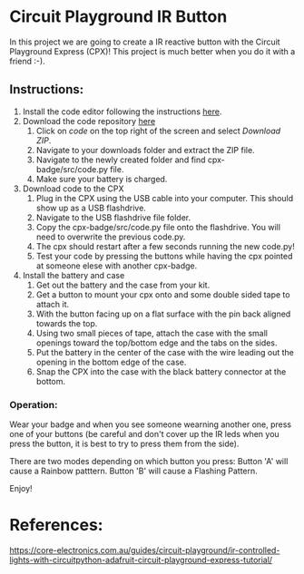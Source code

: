 # Circuit Playground IR Button

In this project we are going to create a IR reactive button with the Circuit Playground Express (CPX)!  This project
is much better when you do it with a friend :-).

## Instructions:

1. Install the code editor following the instructions [here](README.md).
2. Download the code repository [here](https://github.com/Team997Coders/wearable-workshop)
    1. Click on *code* on the top right of the screen and select *Download ZIP*.
    2. Navigate to your downloads folder and extract the ZIP file.
    3. Navigate to the newly created folder and find cpx-badge/src/code.py file.
    4. Make sure your battery is charged.
3. Download code to the CPX
    1. Plug in the CPX using the USB cable into your computer. This should show up as a USB flashdrive.
    2. Navigate to the USB flashdrive file folder.
    3. Copy the cpx-badge/src/code.py file onto the flashdrive. You will need to overwrite the previous code.py.
    4. The cpx should restart after a few seconds running the new code.py!
    5. Test your code by pressing the buttons while having the cpx pointed at someone elese with another cpx-badge. 
4. Install the battery and case
    1. Get out the battery and the case from your kit.  
    2. Get a button to mount your cpx onto and some double sided tape to attach it.
    3. With the button facing up on a flat surface with the pin back aligned towards the top.
    4. Using two small pieces of tape, attach the case with the small openings toward the top/bottom edge and the tabs
          on the sides.
    5. Put the battery in the center of the case with the wire leading out the opening in the bottom edge of the case.
    6. Snap the CPX into the case with the black battery connector at the bottom.
### Operation:
Wear your badge and when you see someone wearning another one, press one of your buttons (be careful and don't cover up
the IR leds when you press the button, it is best to try to press them from the side).

There are two modes depending on which button you press:
Button 'A' will cause a Rainbow patttern.
Button 'B' will cause a Flashing Pattern.

Enjoy!

# References:
https://core-electronics.com.au/guides/circuit-playground/ir-controlled-lights-with-circuitpython-adafruit-circuit-playground-express-tutorial/